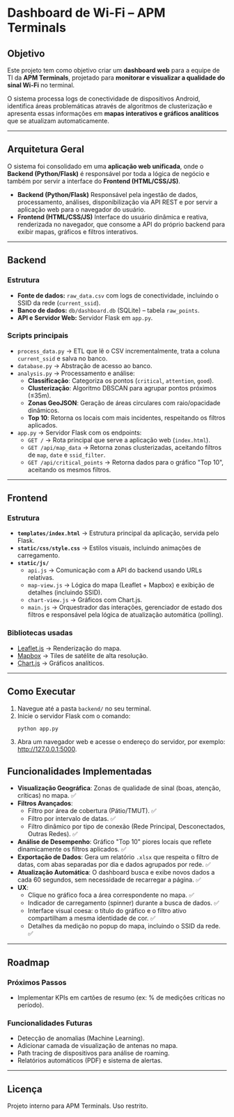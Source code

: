 # Dashboard de Wi-Fi – APM Terminals

## Objetivo
Este projeto tem como objetivo criar um **dashboard web** para a equipe de TI da **APM Terminals**, projetado para **monitorar e visualizar a qualidade do sinal Wi-Fi** no terminal.

O sistema processa logs de conectividade de dispositivos Android, identifica áreas problemáticas através de algoritmos de clusterização e apresenta essas informações em **mapas interativos e gráficos analíticos** que se atualizam automaticamente.

---

## Arquitetura Geral
O sistema foi consolidado em uma **aplicação web unificada**, onde o **Backend (Python/Flask)** é responsável por toda a lógica de negócio e também por servir a interface do **Frontend (HTML/CSS/JS)**.

- **Backend (Python/Flask)**
  Responsável pela ingestão de dados, processamento, análises, disponibilização via API REST e por servir a aplicação web para o navegador do usuário.
- **Frontend (HTML/CSS/JS)**
  Interface do usuário dinâmica e reativa, renderizada no navegador, que consome a API do próprio backend para exibir mapas, gráficos e filtros interativos.

---

## Backend

### Estrutura
- **Fonte de dados:** `raw_data.csv` com logs de conectividade, incluindo o SSID da rede (`current_ssid`).
- **Banco de dados:** `db/dashboard.db` (SQLite) – tabela `raw_points`.
- **API e Servidor Web:** Servidor Flask em `app.py`.

### Scripts principais
- `process_data.py` → ETL que lê o CSV incrementalmente, trata a coluna `current_ssid` e salva no banco.
- `database.py` → Abstração de acesso ao banco.
- `analysis.py` → Processamento e análise:
  - **Classificação**: Categoriza os pontos (`critical`, `attention`, `good`).
  - **Clusterização**: Algoritmo DBSCAN para agrupar pontos próximos (≤35m).
  - **Zonas GeoJSON**: Geração de áreas circulares com raio/opacidade dinâmicos.
  - **Top 10**: Retorna os locais com mais incidentes, respeitando os filtros aplicados.
- `app.py` → Servidor Flask com os endpoints:
  - `GET /` → Rota principal que serve a aplicação web (`index.html`).
  - `GET /api/map_data` → Retorna zonas clusterizadas, aceitando filtros de `map`, `date` e `ssid_filter`.
  - `GET /api/critical_points` → Retorna dados para o gráfico "Top 10", aceitando os mesmos filtros.

---

## Frontend

### Estrutura
- **`templates/index.html`** → Estrutura principal da aplicação, servida pelo Flask.
- **`static/css/style.css`** → Estilos visuais, incluindo animações de carregamento.
- **`static/js/`**
  - `api.js` → Comunicação com a API do backend usando URLs relativas.
  - `map-view.js` → Lógica do mapa (Leaflet + Mapbox) e exibição de detalhes (incluindo SSID).
  - `chart-view.js` → Gráficos com Chart.js.
  - `main.js` → Orquestrador das interações, gerenciador de estado dos filtros e responsável pela lógica de atualização automática (polling).

### Bibliotecas usadas
- [Leaflet.js](https://leafletjs.com/) → Renderização do mapa.
- [Mapbox](https://www.mapbox.com/) → Tiles de satélite de alta resolução.
- [Chart.js](https://www.chartjs.org/) → Gráficos analíticos.

---

## Como Executar
1. Navegue até a pasta `backend/` no seu terminal.
2. Inicie o servidor Flask com o comando:
   ```bash
   python app.py
3. Abra um navegador web e acesse o endereço do servidor, por exemplo: http://127.0.0.1:5000.

## Funcionalidades Implementadas

* **Visualização Geográfica**: Zonas de qualidade de sinal (boas, atenção, críticas) no mapa. ✅
* **Filtros Avançados**:
    * Filtro por área de cobertura (Pátio/TMUT). ✅
    * Filtro por intervalo de datas. ✅
    * Filtro dinâmico por tipo de conexão (Rede Principal, Desconectados, Outras Redes). ✅
* **Análise de Desempenho**: Gráfico "Top 10" piores locais que reflete dinamicamente os filtros aplicados. ✅
* **Exportação de Dados**: Gera um relatório `.xlsx` que respeita o filtro de datas, com abas separadas por dia e dados agrupados por rede. ✅
* **Atualização Automática**: O dashboard busca e exibe novos dados a cada 60 segundos, sem necessidade de recarregar a página. ✅
* **UX**:
    * Clique no gráfico foca a área correspondente no mapa. ✅
    * Indicador de carregamento (spinner) durante a busca de dados. ✅
    * Interface visual coesa: o título do gráfico e o filtro ativo compartilham a mesma identidade de cor. ✅
    * Detalhes da medição no popup do mapa, incluindo o SSID da rede. ✅

---

## Roadmap

### Próximos Passos
* Implementar KPIs em cartões de resumo (ex: % de medições críticas no período).

### Funcionalidades Futuras
* Detecção de anomalias (Machine Learning).
* Adicionar camada de visualização de antenas no mapa.
* Path tracing de dispositivos para análise de roaming.
* Relatórios automáticos (PDF) e sistema de alertas.

---

## Licença

Projeto interno para APM Terminals. Uso restrito.
